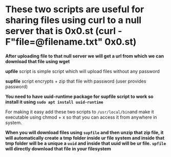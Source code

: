 # These two scripts are useful for sharing files using curl to a null server that is 0x0.st (curl -F"file=@filename.txt" 0x0.st)

**After uploading file to that null server we will get a url from which we can download that file using wget**

**upfile** script is simple script which will upload files without any password

**supfile** script encrypts + zip that file with password (user provides password)

**You need to have uuid-runtime package for supfile script to work so install it using `sudo apt install uuid-runtime`**

For making it easy add these two scripts to `/usr/local/bin`and make it executable using chmod + x so that you can access it from anywhere in system. 

**When you will download files using `supfile` and then unzip that zip file, it will automatically create a tmp folder inside ur file system and inside that tmp folder will be a unique a `uuid` and inside that uuid will be ur file.**
**`upfile` will directly download that file in your filesystem**

